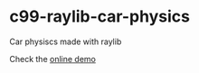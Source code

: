 # c99-raylib-car-physics
Car physiscs made with raylib

Check the [online demo](https://weremsoft.github.io/c99-raylib-car-physics/)
